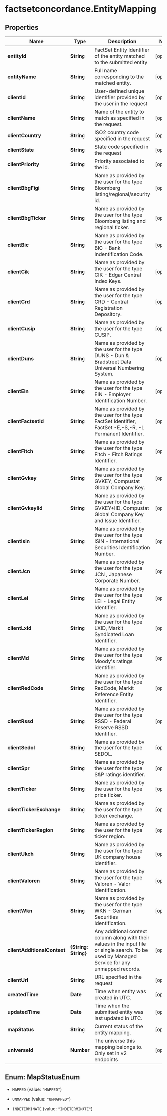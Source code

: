 # factsetconcordance.EntityMapping

## Properties

Name | Type | Description | Notes
------------ | ------------- | ------------- | -------------
**entityId** | **String** | FactSet Entity Identifier of the entity matched to the submitted entity | [optional] 
**entityName** | **String** | Full name corresponding to the matched entity. | [optional] 
**clientId** | **String** | User-defined unique identifier provided by the user in the request | [optional] 
**clientName** | **String** | Name of the entity to match as specified in the request. | [optional] 
**clientCountry** | **String** | ISO2 country code specified in the request | [optional] 
**clientState** | **String** | State code specified in the request | [optional] 
**clientPriority** | **String** | Priority associated to the id. | [optional] 
**clientBbgFigi** | **String** | Name as provided by the user for the type Bloomberg listing/regional/security id. | [optional] 
**clientBbgTicker** | **String** | Name as provided by the user for the type Bloomberg listing and regional ticker. | [optional] 
**clientBic** | **String** | Name as provided by the user for the type BIC - Bank Indentification Code. | [optional] 
**clientCik** | **String** | Name as provided by the user for the type CIK - Edgar Central Index Keys. | [optional] 
**clientCrd** | **String** | Name as provided by the user for the type CRD - Central Registration Depository. | [optional] 
**clientCusip** | **String** | Name as provided by the user for the type CUSIP. | [optional] 
**clientDuns** | **String** | Name as provided by the user for the type DUNS - Dun &amp; Bradstreet Data Universal Numbering System. | [optional] 
**clientEin** | **String** | Name as provided by the user for the type EIN - Employer Identification Number. | [optional] 
**clientFactsetId** | **String** | Name as provided by the user for the type FactSet Identifier, FactSet -E,-S,-R, -L Permanent Identifier. | [optional] 
**clientFitch** | **String** | Name as provided by the user for the type Fitch - Fitch Ratings Identifier. | [optional] 
**clientGvkey** | **String** | Name as provided by the user for the type GVKEY, Compustat Global Company Key. | [optional] 
**clientGvkeyIid** | **String** | Name as provided by the user for the type GVKEY+IID, Compustat Global Company Key and Issue Identifier. | [optional] 
**clientIsin** | **String** | Name as provided by the user for the type ISIN - International Securities Identification Number. | [optional] 
**clientJcn** | **String** | Name as provided by the user for the type JCN , Japanese Corporate Number. | [optional] 
**clientLei** | **String** | Name as provided by the user for the type LEI - Legal Entity Identifier. | [optional] 
**clientLxid** | **String** | Name as provided by the user for the type LXID, Markit Syndicated Loan Identifier. | [optional] 
**clientMd** | **String** | Name as provided by the user for the type Moody&#39;s ratings identifier. | [optional] 
**clientRedCode** | **String** | Name as provided by the user for the type RedCode, Markit Reference Entity Identifier. | [optional] 
**clientRssd** | **String** | Name as provided by the user for the type RSSD - Federal Reserve RSSD Identifier. | [optional] 
**clientSedol** | **String** | Name as provided by the user for the type SEDOL. | [optional] 
**clientSpr** | **String** | Name as provided by the user for the type S&amp;P ratings identifier. | [optional] 
**clientTicker** | **String** | Name as provided by the user for the type price ticker. | [optional] 
**clientTickerExchange** | **String** | Name as provided by the user for the type ticker exchange. | [optional] 
**clientTickerRegion** | **String** | Name as provided by the user for the type ticker region. | [optional] 
**clientUkch** | **String** | Name as provided by the user for the type UK company house identifier. | [optional] 
**clientValoren** | **String** | Name as provided by the user for the type Valoren - Valor Identification. | [optional] 
**clientWkn** | **String** | Name as provided by the user for the type WKN - German Securities Identification. | [optional] 
**clientAdditionalContext** | **{String: String}** | Any additional context column along with their values in the input file or single search.  To be used by Managed Service for any unmapped records.  | [optional] 
**clientUrl** | **String** | URL specified in the request | [optional] 
**createdTime** | **Date** | Time when entity was created in UTC. | [optional] 
**updatedTime** | **Date** | Time when the submitted entity was last updated in UTC. | [optional] 
**mapStatus** | **String** | Current status of the entity mapping. | [optional] 
**universeId** | **Number** | The universe this mapping belongs to. Only set in v2 endpoints  | [optional] 



## Enum: MapStatusEnum


* `MAPPED` (value: `"MAPPED"`)

* `UNMAPPED` (value: `"UNMAPPED"`)

* `INDETERMINATE` (value: `"INDETERMINATE"`)




